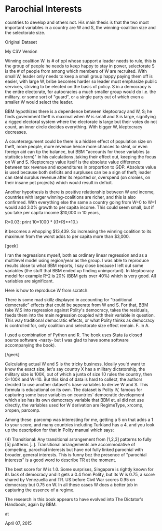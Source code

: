 # Parochial Interests
countries to develop and others not. His main thesis is that the two most important variables in a country are W and S,  the winning-coalition 
size and the selectorate size.

Original Dataset

My CSV Version

Winning coalition W 
is # of ppl whose support a leader  needs to rule, this is the group of people he needs to keep happy to stay in power, selectorate S is the # of people from among which members of W are recruited. With small W, 
leader only needs to keep a small group happy paying them off is easier, with large W,  bribe becomes harder so leader must emphasize public services, striving to be elected on the basis of policy. S in a democracy is the entire electorate, for autocracies a much smaller group would do i.e. the military, or some sort of "guard", or a single party out of which even a smaller W would select the leader.  

BBM hypothizes there is a dependence between kleptocracy and W, S; he finds government theft is maximal when W is small and S is large, signifying a rigged electoral system where the electorate is large but their votes do not count, an inner circle decides everything. With bigger W, kleptocracy decreases.

A counterargument could be there is a hidden effect of population size on theft, more people, more revenue hence more chances to steal, or even foreign aid can tip the balance, but BBM "accounts for those variables (a statistics term)" in his calculations ,taking their effect out, keeping the focus on W and S. Kleptocracy value itself is  the absolute value difference between tax revenue and expenditures in proportion to GDP. Absolute value is used because both deficits and surpluses can be a sign of theft; leader can steal surplus revenue after its reported or, overspend (on cronies, on their insane pet projects) which would result in deficit.

Another hypothesis is there is positive relationship between W and income, countries with larger winning-coalitions are richer, and this is also confirmed. With everything else the same a country going from W=0 to W=1 would add 3.0% growth to per capita income. This could seem small, but if you take per capita income $10,000 in 10 years,

R=0.03; print 10*1000 * ((1+R)**10.)

it becomes a whopping $13,439. So increasing the winning coalition to its maximum from the worst adds to per capita more than $3,000. 

[geek]

I ran the regressions myself, both as ordinary linear regression and as a multilevel model using region/year as the group. I was able to reproduce results close to what BBM reports, I say close because I left out some variables (the stuff that BBM ended up finding unimportant). In kleptocracy model for example R^2 is 20% (BBM gets over 40%) which is very good. All variables are significant.

Here is how to reproduce W from scratch.

There is some mad skillz displayed in accounting for "traditional democratic" effects that could be seperate from W and S. For that, BBM take W,S into regression against Polity's democracy, takes the residuals, feeds them into the main regression coupled with their variable in question. This way traditional democratic effects, or what Polity thinks as democracy is controlled for,  only coalition and selectorate size effect remain. F..in A.

I used a combination of Python and R. The book uses Stata (a closed source software -nasty- but I was glad to have some software accompanying the book).    

[/geek]

Calculating actual W and S is the tricky business. Ideally you'd want to know the exact size, let's say country X has a military dictatorship, the military size is 100K, out of which a junta of size 10 rules the country, then S=100K and W=10. But this kind of data is hard to collect, the authors decided to use another dataset's base variables to derive W and S. This formula is educational on its own. The dataset is Polity IV, famous for capturing some base variables on countries' democratic development which  also has its own  democracy variable that BBM et. al did not use directly, the variables used for W derivation are RegimeType, xrcomp, xropen, parcomp.

Among these  parcomp was interesting for me, getting a 5 on that adds a 1 to your score, and many countries including Turkland has a 4, and you look up the  description  for that in Polity manual which says:

(4) Transitional: Any transitional arrangement from [1,2,3] patterns to fully [5] patterns [..]. Transitional arrangements are accommodative of competing, parochial interests but have not fully linked parochial with broader, general interests. 
This is funny bcz the presence of "parochial interests" is a good word to describe TR at the moment. 

The best score for W is 1.0. Some surprises, Singapore is rightly known for its lack of democracy and it gets a 0.4 from Polity, but its W is 0.75, a score shared by Venezuella and TR. US before Civil War scores 0.95 on democracy but 0.75 on W. In all these cases W does a better job in capturing the essence of a regime.

The research in this book appears to have evolved into The Dictator's Handbook, again by BBM.







at

April 07, 2015















